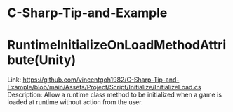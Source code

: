# C-Sharp-Tip-and-Example

# RuntimeInitializeOnLoadMethodAttribute(Unity)
Link: https://github.com/vincentgoh1982/C-Sharp-Tip-and-Example/blob/main/Assets/Project/Script/Initialize/InitializeLoad.cs
Description: Allow a runtime class method to be initialized when a game is loaded at runtime without action from the user.

